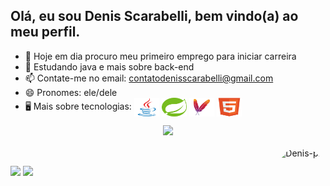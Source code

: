 ## Olá, eu sou Denis Scarabelli, bem vindo(a) ao meu perfil.

- 🔭 Hoje em dia procuro meu primeiro emprego para iniciar carreira
- 🌱 Estudando java e mais sobre back-end
- 📫 Contate-me no email: contatodenisscarabelli@gmail.com
- 😄 Pronomes: ele/dele
- 🖥️ Mais sobre tecnologias:
  <img align="center" alt="Denis-Java" height="30" width="40" src="https://raw.githubusercontent.com/devicons/devicon/master/icons/java/java-original.svg">
  <img align="center" alt="Denis-Spring" height="30" width="40" src="https://raw.githubusercontent.com/devicons/devicon/master/icons/spring/spring-original.svg">
  <img align="center" alt="Denis-HTML" height="30" width="40" src="https://raw.githubusercontent.com/devicons/devicon/master/icons/maven/maven-original.svg">
  <img align="center" alt="Denis-HTML" height="30" width="40" src="https://raw.githubusercontent.com/devicons/devicon/master/icons/html5/html5-original.svg">


<div align="center">
  <a href="https://github.com/DenisCDev">
  <img height="180em" src="https://github-readme-stats.vercel.app/api/top-langs/?username=DenisCDev&layout=compact&langs_count=7&theme=dracula"/>
</div>

  <div style="display: inline_block"><br>
  <img align="right" alt="Denis-pic" height="150" style="border-radius:50px;" src="https://pbs.twimg.com/media/ENelLjlVUAACXtC.jpg">
</div>
  
 ## 
  
 <div>
  <a href="https://instagram.com/d.scarabelli" target="_blank"><img src="https://img.shields.io/badge/-Instagram-%23E4405F?style=for-the-badge&logo=instagram&logoColor=white" target="_blank"></a>
  <a href="https://www.linkedin.com/in/denis-scarabelli-290897215" target="_blank"><img src="https://img.shields.io/badge/-LinkedIn-%230077B5?style=for-the-badge&logo=linkedin&logoColor=white" target="_blank"></a> 
 </div>
